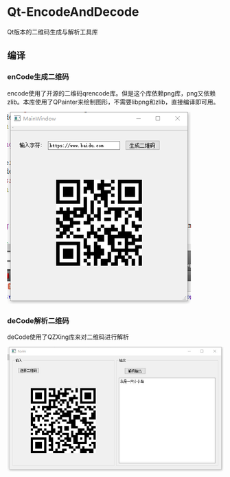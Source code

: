# Qt-EncodeAndDecode
Qt版本的二维码生成与解析工具库

## 编译

### enCode生成二维码

encode使用了开源的二维码qrencode库。但是这个库依赖png库，png又依赖zlib。本库使用了QPainter来绘制图形，不需要libpng和zlib，直接编译即可用。

![编码](./img/de.png)

### deCode解析二维码

deCode使用了QZXing库来对二维码进行解析

![解码](./img/encode.jpg)

